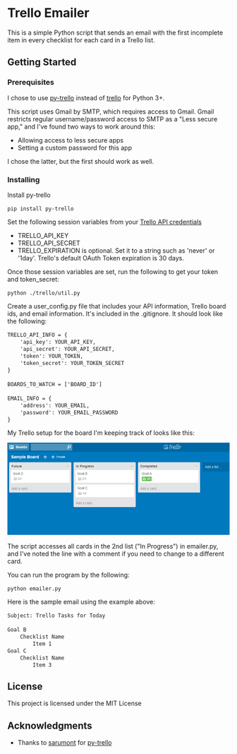 # Trello Emailer

This is a simple Python script that sends an email with the first incomplete item in every checklist for each card in a Trello list.

## Getting Started


### Prerequisites

I chose to use [py-trello](https://github.com/sarumont/py-trello) instead of [trello](https://pypi.python.org/pypi/trello) for Python 3+.

This script uses Gmail by SMTP, which requires access to Gmail.  Gmail restricts regular username/password access to SMTP as a "Less secure app," and I've found two ways to work around this:
* Allowing access to less secure apps
* Setting a custom password for this app

I chose the latter, but the first should work as well.


### Installing

Install py-trello

```
pip install py-trello
```
Set the following session variables from your [Trello API credentials](https://trello.com/1/appKey/generate)

* TRELLO_API_KEY
* TRELLO_API_SECRET
* TRELLO_EXPIRATION is optional. Set it to a string such as 'never' or '1day'. Trello's default OAuth Token expiration is 30 days.

Once those session variables are set, run the following to get your token and token_secret:

```
python ./trello/util.py
```

Create a user_config.py file that includes your API information, Trello board ids, and email information.  It's included in the .gitignore. It should look like the following:

```
TRELLO_API_INFO = {
    'api_key': YOUR_API_KEY,
    'api_secret': YOUR_API_SECRET,
    'token': YOUR_TOKEN,
    'token_secret': YOUR_TOKEN_SECRET
}

BOARDS_TO_WATCH = ['BOARD_ID']

EMAIL_INFO = {
    'address': YOUR_EMAIL,
    'password': YOUR_EMAIL_PASSWORD
} 
```

My Trello setup for the board I'm keeping track of looks like this:

![Trello Preview](./images/sample-board.PNG "Sample Trello board")

The script accesses all cards in the 2nd list ("In Progress") in emailer.py, and I've noted the line with a comment if you need to change to a different card.

You can run the program by the following:

```
python emailer.py
```

Here is the sample email using the example above:
```
Subject: Trello Tasks for Today

Goal B
    Checklist Name
        Item 1
Goal C
    Checklist Name
        Item 3
```

## License

This project is licensed under the MIT License

## Acknowledgments

* Thanks to [sarumont](https://github.com/sarumont) for [py-trello](https://github.com/sarumont/py-trello) 
